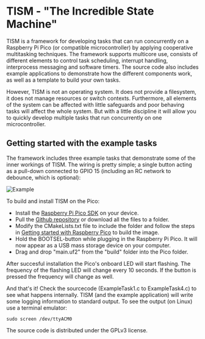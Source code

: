 # TISM - "The Incredible State Machine"

TISM is a framework for developing tasks that can run concurrently on a Raspberry Pi Pico (or compatible microcontroller) by applying cooperative multitasking techniques. The framework supports multicore use, consists of different elements to control task scheduling, interrupt handling, interprocess messaging and software timers. The source code also includes example applications to demonstrate how the different components work, as well as a template to build your own tasks.

However, TISM is not an operating system. It does not provide a filesystem, it does not manage resources or switch contexts. Furthermore, all elements of the system can be affected with little safeguards and poor behaving tasks will affect the whole system. But with a little discipline it will allow you to quickly develop multiple tasks that run concurrently on one microcontroller.

## Getting started with the example tasks
The framework includes three example tasks that demonstrate some of the inner workings of TISM. The wiring is pretty simple; a single button acting as a pull-down connected to GPIO 15 (including an RC network to debounce, which is optional):

![Example](https://github.com/mjklaren/TISM/assets/127024801/2ab32137-552a-4969-b3de-f1f85a9da09d)

To build and install TISM on the Pico:
- Install the [Raspberry Pi Pico SDK](https://datasheets.raspberrypi.com/pico/getting-started-with-pico.pdf) on your device.
- Pull the [Github repository](https://docs.github.com/en/repositories/creating-and-managing-repositories/cloning-a-repository) or download all the files to a folder.
- Modify the CMakeLists.txt file to include the folder and follow the steps in [Getting started with Raspberry Pico](https://datasheets.raspberrypi.com/pico/getting-started-with-pico.pdf) to build the image.
- Hold the BOOTSEL-button while plugging in the Raspberry Pi Pico. It will now appear as a USB mass storage device on your computer.
- Drag and drop "main.uf2" from the "build" folder into the Pico folder.

After succesful installation the Pico's onboard LED will start flashing. The frequency of the flashing LED will change every 10 seconds. If the button is pressed the frequency will change as well. 

And that's it! Check the sourcecode (ExampleTask1.c to ExampleTask4.c) to see what happens internally. TISM (and the example application) will write some logging information to standard output. To see the output (on Linux) use a terminal emulator:

`sudo screen /dev/ttyACM0`


The source code is distributed under the GPLv3 license.

